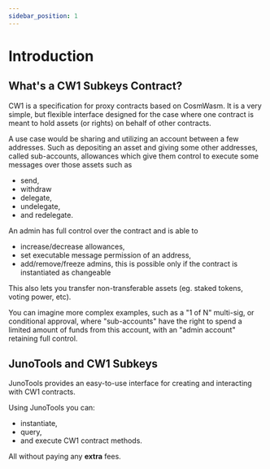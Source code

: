 ```yaml
---
sidebar_position: 1
---
```


# Introduction

## What's a CW1 Subkeys Contract?

CW1 is a specification for proxy contracts based on CosmWasm. It is a very simple, but flexible interface designed for the case where one contract is meant to hold assets (or rights) on behalf of other contracts.

A use case would be sharing and utilizing an account between a few addresses. Such as depositing an asset and giving some other addresses, called sub-accounts, allowances which give them control to execute some messages over those assets such as
- send,
- withdraw
- delegate,
- undelegate,
- and redelegate.

An admin has full control over the contract and is able to
- increase/decrease allowances,
- set executable message permission of an address,
- add/remove/freeze admins, this is possible only if the contract is instantiated as changeable

This also lets you transfer non-transferable assets (eg. staked tokens, voting power, etc).

You can imagine more complex examples, such as a "1 of N" multi-sig, or conditional approval, where "sub-accounts" have the right to spend a limited amount of funds from this account, with an "admin account" retaining full control.

## JunoTools and CW1 Subkeys

JunoTools provides an easy-to-use interface for creating and interacting with CW1 contracts.

Using JunoTools you can:
- instantiate,
- query,
- and execute CW1 contract methods. 

All without paying any **extra** fees.
